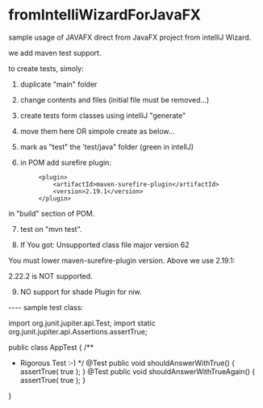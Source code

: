 # fromIntelliWizardForJavaFX
sample usage of JAVAFX direct from JavaFX project from intelliJ Wizard.

we add maven test support.

to create tests, simoly:
1) duplicate "main" folder
2) change contents and files (initial file must be removed...)
3) create tests form classes using intelliJ "generate"
4) move them here OR simpole create as below...
5) mark as "test" the 'test/java" folder (green in intellJ)
6) in POM add surefire plugin:

     <!-- added for Maven testing -->
            <plugin>
                <artifactId>maven-surefire-plugin</artifactId>
                <version>2.19.1</version>
            </plugin>

in "build" section of POM.

7) test on "mvn test".

8) If You got:
  Unsupported class file major version 62

You must lower maven-surefire-plugin version. Above we use 2.19.1:

<version>2.22.2</version> is NOT supported.

9) NO support for shade Plugin for niw.

---- sample test class:

import org.junit.jupiter.api.Test;
import static org.junit.jupiter.api.Assertions.assertTrue;

public class AppTest
{
/**
* Rigorous Test :-)
*/
@Test
public void shouldAnswerWithTrue()
{
assertTrue( true );
}
@Test
public void shouldAnswerWithTrueAgain()
{
assertTrue( true );
}

}
